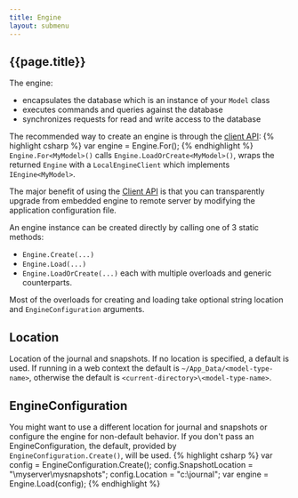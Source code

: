 ```yaml
---
title: Engine
layout: submenu
---
```

## {{page.title}}
The engine:
* encapsulates the database which is an instance of your `Model` class
* executes commands and queries against the database
* synchronizes requests for read and write access to the database

The recommended way to create an engine is through the [client API](/docs/client-api):
{% highlight csharp %}
    var engine = Engine.For<MyModel>();
{% endhighlight %}
`Engine.For<MyModel>()` calls `Engine.LoadOrCreate<MyModel>()`, wraps the returned `Engine` with a `LocalEngineClient` which implements `IEngine<MyModel>`.

The major benefit of using the [Client API](/docs/client-api) is that you can transparently upgrade from embedded engine to remote server
by modifying the application configuration file.

An engine instance can be created directly by calling one of 3 static methods:
* `Engine.Create(...)`
* `Engine.Load(...)`
* `Engine.LoadOrCreate(...)`
each with multiple overloads and generic counterparts.

Most of the overloads for creating and loading take optional string location and `EngineConfiguration` arguments.

## Location
Location of the journal and snapshots. If no location is specified, a default is used. 
If running in a web context the default is `~/App_Data/<model-type-name>`, otherwise
the default is `<current-directory>\<model-type-name>`.

## EngineConfiguration
You might want to use a different location for journal and snapshots or configure the engine for non-default behavior.
If you don't pass an EngineConfiguration, the default, provided by `EngineConfiguration.Create()`, will be used.
{% highlight csharp %}
    var config = EngineConfiguration.Create();
    config.SnapshotLocation = "\\myserver\mysnapshots";
    config.Location = "c:\journal";
    var engine = Engine.Load<MyModel>(config);
{% endhighlight %}

